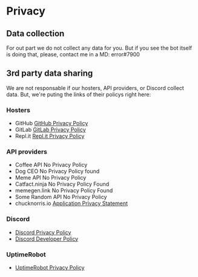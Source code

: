 # Privacy
## Data collection
For out part we do not collect any data for you. But if you see the bot itself is doing that, please, contact me in a MD: error#7900

## 3rd party data sharing
We are not responsable if our hosters, API providers, or Discord collect data. But, we're puting the links of their policys right here:

### Hosters
- GitHub
[GitHub Privacy Policy](https://github.com/site/privacy)
- GitLab
[GitLab Privacy Policy](https://about.gitlab.com/privacy)
- Repl.it
[Repl.it Privacy Policy](https://repl.it/site/privacy)

### API providers
- Coffee API
No Privacy Policy
- Dog CEO
No Privacy Policy found
- Meme API
No Privacy Policy
- Catfact.ninja
No Privacy Policy Found
- memegen.link
No Privacy Policy Found
- Some Random API
No Privacy Policy
- chucknorris.io
[Application Privacy Statement](https://api.chucknorris.io/privacy)

### Discord
- [Discord Privacy Policy](https://discord.com/privacy)
- [Discord Developer Policy](https://discord.com/developers/docs/policy)

### UptimeRobot
- [UptimeRobot Privacy Policy](https://uptimerobot.com/privacy)

